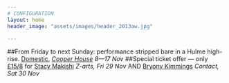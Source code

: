 ```yaml
---
# CONFIGURATION
layout: home
header_image: "assets/images/header_2013aw.jpg"

---
```

##From Friday to next Sunday: performance stripped bare in a Hulme high-rise. [Domestic](/current/2013-domestic), *[Cooper House](http://bit.ly/1anL5UN) 8—17 Nov*
##Special ticket offer — only [£15/8](http://contactmcr.com/whats-on/10252-stacy-makishi-the-falsettos/booking/) for [Stacy Makishi](/current/2013-autumnwinter/makishi) *Z-arts, Fri 29 Nov* AND [Bryony Kimmings](http://contactmcr.com/whats-on/6039-bryony-kimmings-credible-likable-superstar-role-model/) *Contact, Sat 30 Nov*
